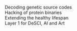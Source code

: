 Decoding genetic source codes <br>
Hacking of protein binaries<br>
Extending the healthy lifespan<br>
Layer 1 for DeSCI, AI and Art<br>
